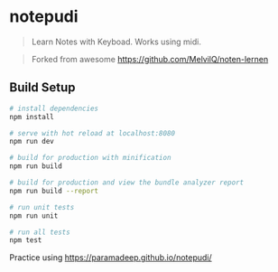 # notepudi

> Learn Notes with Keyboad. Works using midi. 

> Forked from awesome https://github.com/MelvilQ/noten-lernen

## Build Setup

``` bash
# install dependencies
npm install

# serve with hot reload at localhost:8080
npm run dev

# build for production with minification
npm run build

# build for production and view the bundle analyzer report
npm run build --report

# run unit tests
npm run unit

# run all tests
npm test
```

Practice using https://paramadeep.github.io/notepudi/
